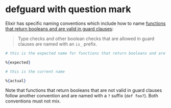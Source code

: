 # defguard with question mark

Elixir has specific naming conventions which include how to name [functions that return booleans and are valid in guard clauses](https://hexdocs.pm/elixir/naming-conventions.html#is_-prefix-is_foo):

> Type checks and other boolean checks that are allowed in guard clauses are named with an `is_` prefix.

```elixir
# this is the expected name for functions that return booleans and are valid in guard clauses

%{expected}

# this is the current name

%{actual}
```
Note that functions that return booleans that are not valid in guard clauses follow another convention and are named with a `?` suffix (`def foo?`). Both conventions must not mix.
